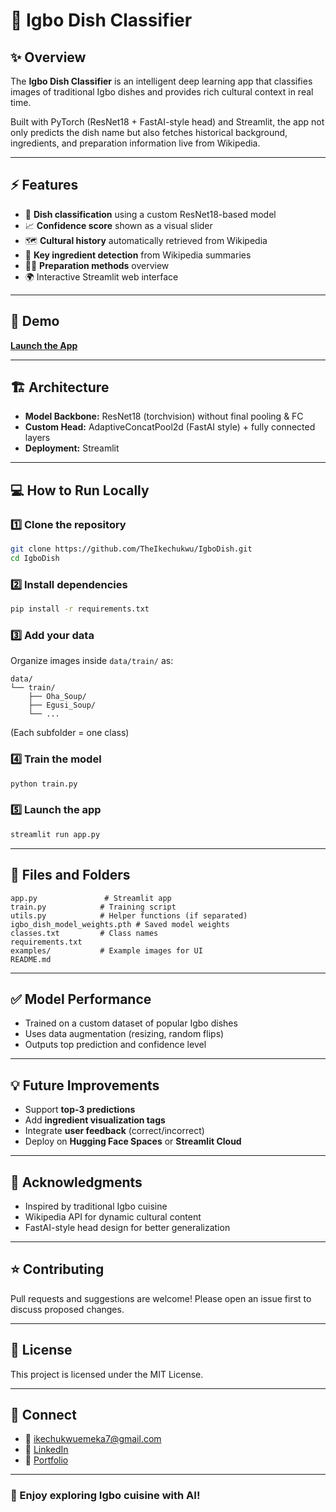 # 🍲 Igbo Dish Classifier

## ✨ Overview

The **Igbo Dish Classifier** is an intelligent deep learning app that classifies images of traditional Igbo dishes and provides rich cultural context in real time.

Built with PyTorch (ResNet18 + FastAI-style head) and Streamlit, the app not only predicts the dish name but also fetches historical background, ingredients, and preparation information live from Wikipedia.

---

## ⚡ Features

* 🔎 **Dish classification** using a custom ResNet18-based model
* 📈 **Confidence score** shown as a visual slider
* 🗺 **Cultural history** automatically retrieved from Wikipedia
* 🍅 **Key ingredient detection** from Wikipedia summaries
* 👩‍🍳 **Preparation methods** overview
* 🌍 Interactive Streamlit web interface

---

## 🚀 Demo

**[Launch the App](https://igbodish.streamlit.app/)**

---

## 🏗️ Architecture

* **Model Backbone:** ResNet18 (torchvision) without final pooling & FC
* **Custom Head:** AdaptiveConcatPool2d (FastAI style) + fully connected layers
* **Deployment:** Streamlit

---

## 💻 How to Run Locally

### 1️⃣ Clone the repository

```bash
git clone https://github.com/TheIkechukwu/IgboDish.git
cd IgboDish
```

### 2️⃣ Install dependencies

```bash
pip install -r requirements.txt
```

### 3️⃣ Add your data

Organize images inside `data/train/` as:

```
data/
└── train/
    ├── Oha_Soup/
    ├── Egusi_Soup/
    └── ...
```

(Each subfolder = one class)

### 4️⃣ Train the model

```bash
python train.py
```

### 5️⃣ Launch the app

```bash
streamlit run app.py
```

---

## 📁 Files and Folders

```
app.py               # Streamlit app
train.py            # Training script
utils.py            # Helper functions (if separated)
igbo_dish_model_weights.pth # Saved model weights
classes.txt         # Class names
requirements.txt
examples/           # Example images for UI
README.md
```

---

## ✅ Model Performance

* Trained on a custom dataset of popular Igbo dishes
* Uses data augmentation (resizing, random flips)
* Outputs top prediction and confidence level

---

## 💡 Future Improvements

* Support **top-3 predictions**
* Add **ingredient visualization tags**
* Integrate **user feedback** (correct/incorrect)
* Deploy on **Hugging Face Spaces** or **Streamlit Cloud**

---

## 🙌 Acknowledgments

* Inspired by traditional Igbo cuisine
* Wikipedia API for dynamic cultural content
* FastAI-style head design for better generalization

---

## ⭐ Contributing

Pull requests and suggestions are welcome! Please open an issue first to discuss proposed changes.

---

## 📝 License

This project is licensed under the MIT License.

---

## 🤝 Connect

* 📧 [ikechukwuemeka7@gmail.com](mailto:ikechukwuemeka7@gmail.com)
* 💼 [LinkedIn](https://www.linkedin.com/in/emeka-ikechukwu-58357b193)
* 🌟 [Portfolio](https://linktr.ee/TheIkechukwu)

---

### 🎉 Enjoy exploring Igbo cuisine with AI!
